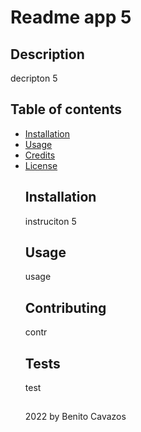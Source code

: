 
  # Readme app 5
  ## Description
  decripton 5
  ## Table of contents
* [Installation](#installation)
* [Usage](#usage)
* [Credits](#credits)
* [License](#license)
  ## Installation
  instruciton 5
  ## Usage
  usage
  ## Contributing
  contr
  ## Tests
  test
  ##
  2022 by Benito Cavazos


